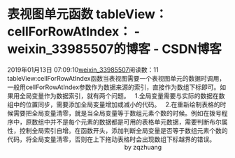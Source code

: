 # 表视图单元函数 tableView：cellForRowAtIndex： - weixin_33985507的博客 - CSDN博客
2019年01月13日 07:09:10[weixin_33985507](https://me.csdn.net/weixin_33985507)阅读数：11
  tableView:cellForRowAtIndex函数当表视图需要一个表视图单元的数据时调用，一般用cellForRowAtIndex参数作为数据来源的索引，直接作为数组下标即可。如果用全局变量作为数据索引，就有两个问题。
  1.全局变量需要与实际的数据在数组中的位置同步，需要添加全局变量增加或减小的代码。
  2.在重新绘制表格的时候需要把全局变量清零，就是当全局变量等于数组元素个数的时候。例如在拨号程序中，原数组中并不是每个元素的数据都是可用的表格单元数据，需要判断布尔属性，控制全局索引自增。在函数开头，添加判断全局变量是否等于数组元素个数的代码，将全局变量清零，否则在上下拖动表格时会出现数组下标越界的错误。
                                                                    by zqzhuang
